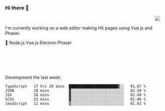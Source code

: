 ### Hi there 👋

<img align="right" src="https://github-readme-stats.vercel.app/api?username=jasonpanggo"/>

<br>
<p align="left">
I'm currently working on a web editor making H5 pages using Vue.js and Phaser.
</p>
<p align="left">
📖 Node.js Vue.js Electron Phaser
</p>
<br>
<br>
<br>
<br>

Development the last week:
<!--START_SECTION:waka-->
```text
TypeScript   17 hrs 29 mins  ██████████████████████▓░░   91.07 % 
JSON         28 mins         ▓░░░░░░░░░░░░░░░░░░░░░░░░   02.50 % 
JSX          28 mins         ▓░░░░░░░░░░░░░░░░░░░░░░░░   02.49 % 
SCSS         23 mins         ▓░░░░░░░░░░░░░░░░░░░░░░░░   02.06 % 
JavaScript   11 mins         ▒░░░░░░░░░░░░░░░░░░░░░░░░   01.03 % 
```
<!--END_SECTION:waka-->

<!--
**JASONPANGGO/jasonpanggo** is a ✨ _special_ ✨ repository because its `README.md` (this file) appears on your GitHub profile.

Here are some ideas to get you started:

- 🔭 I’m currently working on ...
- 🌱 I’m currently learning ...
- 👯 I’m looking to collaborate on ...
- 🤔 I’m looking for help with ...
- 💬 Ask me about ...
- 📫 How to reach me: ...
- 😄 Pronouns: ...
- ⚡ Fun fact: ...
-->
